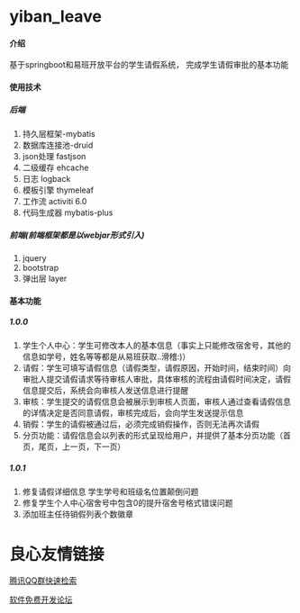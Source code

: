 # yiban_leave

#### 介绍
基于springboot和易班开放平台的学生请假系统， 完成学生请假审批的基本功能

#### 使用技术
##### 后端
1. 持久层框架-mybatis
2. 数据库连接池-druid
3. json处理 fastjson
4. 二级缓存 ehcache
5. 日志 logback
6. 模板引擎 thymeleaf
7. 工作流 activiti 6.0
8. 代码生成器 mybatis-plus

##### 前端(前端框架都是以webjar形式引入)
1. jquery
2. bootstrap
3. 弹出层 layer

#### 基本功能
##### 1.0.0
1. 学生个人中心：学生可修改本人的基本信息（事实上只能修改宿舍号，其他的信息如学号，姓名等等都是从易班获取..滑稽:)）
2. 请假：学生可填写请假信息（请假类型，请假原因，开始时间，结束时间）向审批人提交请假请求等待审核人审批，具体审核的流程由请假时间决定，请假信息提交后，系统会向审核人发送信息进行提醒
3. 审核：学生提交的请假信息会被展示到审核人页面，审核人通过查看请假信息的详情决定是否同意请假，审核完成后，会向学生发送提示信息
4. 销假：学生的请假被通过后，必须完成销假操作，否则无法再次请假
5. 分页功能：请假信息会以列表的形式呈现给用户，并提供了基本分页功能（首页，尾页，上一页，下一页）
##### 1.0.1
1. 修复请假详细信息 学生学号和班级名位置颠倒问题
2. 修复学生个人中心宿舍号中包含0的提升宿舍号格式错误问题
3. 添加班主任待销假列表个数徽章



 # 良心友情链接

[腾讯QQ群快速检索](http://u.720life.cn/s/8cf73f7c)

[软件免费开发论坛](http://u.720life.cn/s/bbb01dc0)